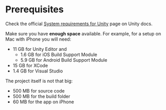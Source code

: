 # Prerequisites

Check the official [System requirements for Unity](https://docs.unity3d.com/2019.1/Documentation/Manual/system-requirements.html) page on Unity docs.

Make sure you have **enough space** available. For example, for a setup on Mac with iPhone you will need:
- 11 GB for Unity Editor and
    - 1.6 GB for iOS Build Support Module 
    - 5.9 GB for Android Build Support Module
- 15 GB for XCode
- 1.4 GB for Visual Studio

The project itself is not that big:
- 500 MB for source code
- 500 MB for the build folder
- 60 MB for the app on iPhone
